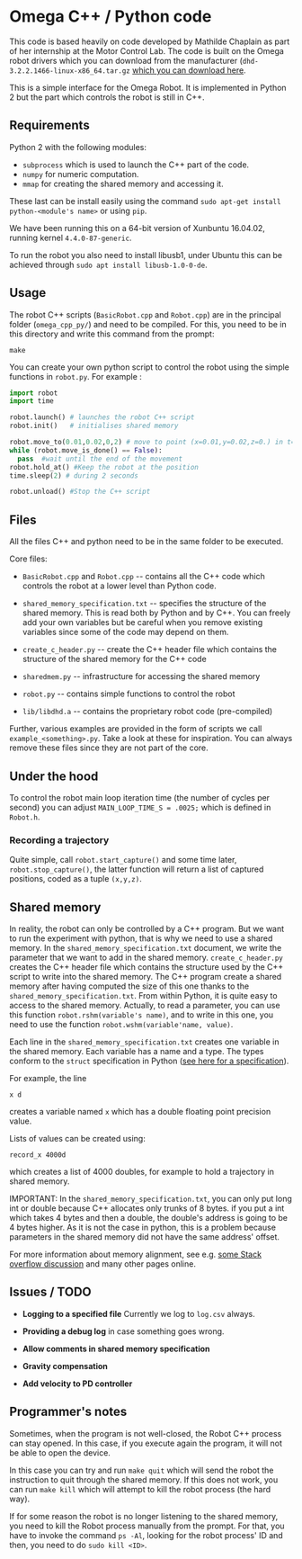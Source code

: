 
# Omega C++ / Python code

This code is based heavily on code developed by Mathilde Chaplain as part of her internship at the Motor Control Lab. The code is built on the Omega robot drivers which you can download from the manufacturer (`dhd-3.2.2.1466-linux-x86_64.tar.gz` [which you can download here]((http://www.forcedimension.com/download/sdk)).

This is a simple interface for the Omega Robot. It is implemented in Python 2 but the part which controls the robot is still in C++.

## Requirements

Python 2 with the following modules:
* `subprocess` which is used to launch the C++ part of the code.
* `numpy` for numeric computation.
* `mmap` for creating the shared memory and accessing it.

These last can be install easily using the command `sudo apt-get install python-<module's name>` or using `pip`.

We have been running this on a 64-bit version of Xunbuntu 16.04.02, running kernel `4.4.0-87-generic`.

To run the robot you also need to install libusb1, under Ubuntu this can be achieved through `sudo apt install libusb-1.0-0-de`.



## Usage

The robot C++ scripts (`BasicRobot.cpp` and `Robot.cpp`) are in the principal folder (`omega_cpp_py/`) and need to be compiled. For this, you need to be in this directory and write this command from the prompt:

```
make
```



You can create your own python script to control the robot using the simple functions in `robot.py`. For example :

```python
import robot
import time

robot.launch() # launches the robot C++ script
robot.init()   # initialises shared memory

robot.move_to(0.01,0.02,0,2) # move to point (x=0.01,y=0.02,z=0.) in t=2 seconds.
while (robot.move_is_done() == False):
  pass  #wait until the end of the movement
robot.hold_at() #Keep the robot at the position
time.sleep(2) # during 2 seconds

robot.unload() #Stop the C++ script
```



## Files

All the files C++ and python need to be in the same folder to be executed.

Core files:

* `BasicRobot.cpp` and `Robot.cpp` -- contains all the C++ code which controls the robot at a lower level than Python code.
* `shared_memory_specification.txt` -- specifies the structure of the shared memory. This is read both by Python and by C++. You can freely add your own variables but be careful when you remove existing variables since some of the code may depend on them.
* `create_c_header.py` -- create the C++ header file which contains the structure of the shared memory for the C++ code
* `sharedmem.py` -- infrastructure for accessing the shared memory
* `robot.py` -- contains simple functions to control the robot

* `lib/libdhd.a` -- contains the proprietary robot code (pre-compiled)

Further, various examples are provided in the form of scripts we call `example_<something>.py`. Take a look at these for inspiration. You can always remove these files since they are not part of the core.




## Under the hood

To control the robot main loop iteration time (the number of cycles per second) you can adjust `MAIN_LOOP_TIME_S = .0025;` which is defined in `Robot.h`.


### Recording a trajectory

Quite simple, call `robot.start_capture()` and some time later, `robot.stop_capture()`, the latter function will return a list of captured positions, coded as a tuple `(x,y,z)`.




## Shared memory

In reality, the robot can only be controlled by a C++ program. But we want to run the experiment with python, that is why we need to use a shared memory. In the `shared_memory_specification.txt` document, we write the parameter that we want to add in the shared memory. `create_c_header.py` creates the C++ header file which contains the structure used by the C++ script to write into the shared memory. The C++ program create a shared memory after having computed the size of this one thanks to the `shared_memory_specification.txt`. From within Python, it is quite easy to access to the shared memory. Actually, to read a parameter, you can use this function `robot.rshm(variable's name)`, and to write in this one, you need to use the function `robot.wshm(variable'name, value)`.

Each line in the `shared_memory_specification.txt` creates one variable in the shared memory. Each variable has a name and a type. The types conform to the `struct` specification in Python ([see here for a specification](https://docs.python.org/2/library/struct.html#format-characters)).

For example, the line
```
x d
```

creates a variable named `x` which has a double floating point precision value.

Lists of values can be created using:
```
record_x 4000d
```

which creates a list of 4000 doubles, for example to hold a trajectory in shared memory.

IMPORTANT: In the `shared_memory_specification.txt`, you can only put long int or double because C++ allocates only trunks of 8 bytes. if you put a int which takes 4 bytes and then a double, the double's address is going to be 4 bytes higher. As it is not the case in python, this is a problem because parameters in the shared memory did not have the same address' offset.  

For more information about memory alignment, see e.g. [some Stack overflow discussion](https://stackoverflow.com/questions/5435841/memory-alignment-in-c-structs) and many other pages online.




## Issues / TODO

* **Logging to a specified file** Currently we log to `log.csv` always.

* **Providing a debug log** in case something goes wrong.

* **Allow comments in shared memory specification**

* **Gravity compensation** 

* **Add velocity to PD controller**



## Programmer's notes

Sometimes, when the program is not well-closed, the Robot C++ process can stay opened. In this case, if you execute again the program, it will not be able to open the device.

In this case you can try and run `make quit` which will send the robot the instruction to quit through the shared memory. If this does not work, you can run `make kill` which will attempt to kill the robot process (the hard way).

If for some reason the robot is no longer listening to the shared memory, you need to kill the Robot process manually from the prompt.
For that, you have to invoke the command `ps -Al`, looking for the robot process' ID and then, you need to do `sudo kill <ID>`.  
